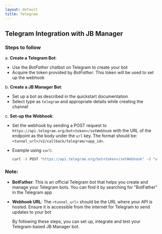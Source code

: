 ```yaml
---
layout: default
title: Telegram
---
```

## Telegram Integration with JB Manager

### Steps to follow

a. **Create a Telegram Bot**:

- Use the *BotFather* chatbot on Telegram to create your bot
- Acquire the token provided by *BotFather*. This token will be used to set up the webhook

b. **Create a JB Manager Bot**:

- Set up a bot as described in the quickstart documentation
- Select type as `telegram` and appropriate details while creating the channel

c. **Set-up the Webhook**:

- Set the webhook by sending a POST request to `https://api.telegram.org/bot<token>/setWebhook` with the URL of the endpoint as the body under the `url` key. The format should be: `<tunnel_url>/v2/callback/telegram/<app_id>`.
- Example using `curl`:

  ```bash
  curl -X POST "https://api.telegram.org/bot<token>/setWebhook" -d "url=<tunnel_url>/v2/callback/telegram/<app_id>"
  ```

### Note:

- **BotFather**: This is an official Telegram bot that helps you create and manage your Telegram bots. You can find it by searching for "BotFather" in the Telegram app
- **Webhook URL**: The `<tunnel_url>` should be the URL where your API is hosted. Ensure it is accessible from the internet for Telegram to send updates to your bot

  By following these steps, you can set up, integrate and test your Telegram-based JB Manager bot.
